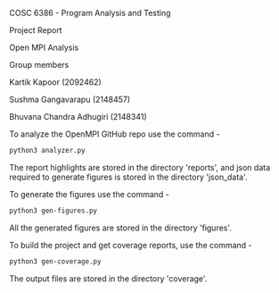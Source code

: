 COSC 6386 - Program Analysis and Testing

Project Report

Open MPI Analysis


Group members 

Kartik Kapoor (2092462)

Sushma Gangavarapu (2148457)

Bhuvana Chandra Adhugiri (2148341)



To analyze the OpenMPI GitHub repo use the command -

```bash
python3 analyzer.py
```

The report highlights are stored in the directory 'reports', and json data required to generate figures is stored in the directory 'json_data'.



To generate the figures use the command -

```bash
python3 gen-figures.py
```

All the generated figures are stored in the directory 'figures'.



To build the project and get coverage reports, use the command -

```bash
python3 gen-coverage.py
```

The output files are stored in the directory 'coverage'.